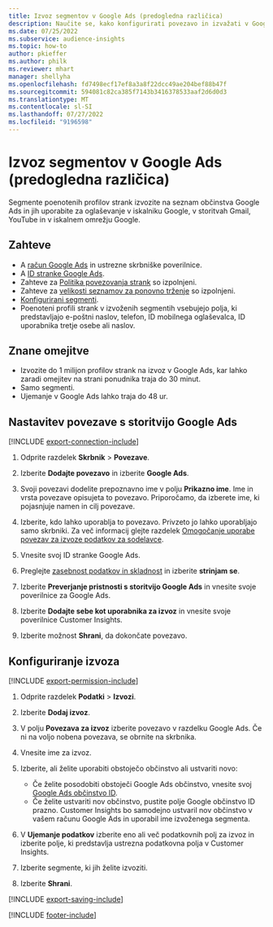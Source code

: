 ```yaml
---
title: Izvoz segmentov v Google Ads (predogledna različica)
description: Naučite se, kako konfigurirati povezavo in izvažati v Google Ads.
ms.date: 07/25/2022
ms.subservice: audience-insights
ms.topic: how-to
author: pkieffer
ms.author: philk
ms.reviewer: mhart
manager: shellyha
ms.openlocfilehash: fd7498ecf17ef8a3a8f22dcc49ae204bef88b47f
ms.sourcegitcommit: 594081c82ca385f7143b3416378533aaf2d6d0d3
ms.translationtype: MT
ms.contentlocale: sl-SI
ms.lasthandoff: 07/27/2022
ms.locfileid: "9196598"
---
```

# <a name="export-segments-to-google-ads-preview"></a>Izvoz segmentov v Google Ads (predogledna različica)

Segmente poenotenih profilov strank izvozite na seznam občinstva Google Ads in jih uporabite za oglaševanje v iskalniku Google, v storitvah Gmail, YouTube in v iskalnem omrežju Google.

## <a name="prerequisites"></a>Zahteve

- A [račun Google Ads](https://ads.google.com/) in ustrezne skrbniške poverilnice.
- A [ID stranke Google Ads](https://support.google.com/google-ads/answer/1704344).
- Zahteve za [Politika povezovanja strank](https://support.google.com/adspolicy/answer/6299717) so izpolnjeni.
- Zahteve za [velikosti seznamov za ponovno trženje](https://support.google.com/google-ads/answer/7558048) so izpolnjeni.
- [Konfigurirani segmenti](segments.md).
- Poenoteni profili strank v izvoženih segmentih vsebujejo polja, ki predstavljajo e-poštni naslov, telefon, ID mobilnega oglaševalca, ID uporabnika tretje osebe ali naslov.

## <a name="known-limitations"></a>Znane omejitve

- Izvozite do 1 milijon profilov strank na izvoz v Google Ads, kar lahko zaradi omejitev na strani ponudnika traja do 30 minut.
- Samo segmenti.
- Ujemanje v Google Ads lahko traja do 48 ur.

## <a name="set-up-connection-to-google-ads"></a>Nastavitev povezave s storitvijo Google Ads

[!INCLUDE [export-connection-include](includes/export-connection-admn.md)]

1. Odprite razdelek **Skrbnik** > **Povezave**.

1. Izberite **Dodajte povezavo** in izberite **Google Ads**.

1. Svoji povezavi dodelite prepoznavno ime v polju **Prikazno ime**. Ime in vrsta povezave opisujeta to povezavo. Priporočamo, da izberete ime, ki pojasnjuje namen in cilj povezave.

1. Izberite, kdo lahko uporablja to povezavo. Privzeto jo lahko uporabljajo samo skrbniki. Za več informacij glejte razdelek [Omogočanje uporabe povezav za izvoze podatkov za sodelavce](connections.md#allow-contributors-to-use-a-connection-for-exports).

1. Vnesite svoj ID stranke Google Ads.

1. Preglejte [zasebnost podatkov in skladnost](connections.md#data-privacy-and-compliance) in izberite **strinjam se**.

1. Izberite **Preverjanje pristnosti s storitvijo Google Ads** in vnesite svoje poverilnice za Google Ads.

1. Izberite **Dodajte sebe kot uporabnika za izvoz** in vnesite svoje poverilnice Customer Insights.

1. Izberite možnost **Shrani**, da dokončate povezavo.

## <a name="configure-an-export"></a>Konfiguriranje izvoza

[!INCLUDE [export-permission-include](includes/export-permission.md)]

1. Odprite razdelek **Podatki** > **Izvozi**.

1. Izberite **Dodaj izvoz**.

1. V polju **Povezava za izvoz** izberite povezavo v razdelku Google Ads. Če ni na voljo nobena povezava, se obrnite na skrbnika.

1. Vnesite ime za izvoz.

1. Izberite, ali želite uporabiti obstoječo občinstvo ali ustvariti novo:
   - Če želite posodobiti obstoječi Google Ads občinstvo, vnesite svoj [Google Ads občinstvo ID](https://support.google.com/google-ads/answer/7558048?hl=en#:~:text=Audience%20lists%20is%20a%20section,Display%20Network%20through%20remarketing%20campaigns).
   - Če želite ustvariti nov občinstvo, pustite polje Google občinstvo ID prazno. Customer Insights bo samodejno ustvaril nov občinstvo v vašem računu Google Ads in uporabil ime izvoženega segmenta.

1. V **Ujemanje podatkov** izberite eno ali več podatkovnih polj za izvoz in izberite polje, ki predstavlja ustrezna podatkovna polja v Customer Insights.

1. Izberite segmente, ki jih želite izvoziti.

1. Izberite **Shrani**.

[!INCLUDE [export-saving-include](includes/export-saving.md)]

[!INCLUDE [footer-include](includes/footer-banner.md)]
